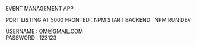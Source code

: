 EVENT MANAGEMENT APP

PORT LISTING AT 5000
FRONTED : NPM START
BACKEND : NPM RUN DEV

USERNAME : OM@GMAIL.COM  
PASSWORD : 123123
